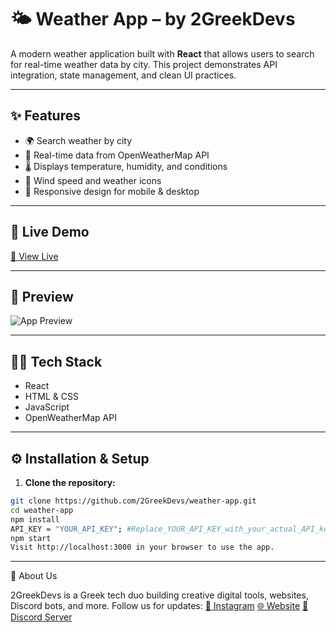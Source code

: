 # 🌤️ Weather App – by 2GreekDevs

A modern weather application built with **React** that allows users to search for real-time weather data by city. This project demonstrates API integration, state management, and clean UI practices.

---

## ✨ Features

- 🌍 Search weather by city
- 📡 Real-time data from OpenWeatherMap API
- 🌡️ Displays temperature, humidity, and conditions
- 💨 Wind speed and weather icons
- 🔁 Responsive design for mobile & desktop

---

## 🚀 Live Demo

[🔗 View Live](https://your-demo-link.com) 

---

## 📸 Preview

![App Preview](https://your-image-link.com)  

---

## 🧑‍💻 Tech Stack

- React
- HTML & CSS
- JavaScript 
- OpenWeatherMap API

---

## ⚙️ Installation & Setup

1. **Clone the repository:**

```bash
git clone https://github.com/2GreekDevs/weather-app.git
cd weather-app
npm install
API_KEY = "YOUR_API_KEY"; #Replace_YOUR_API_KEY_with_your_actual_API_key
npm start
Visit http://localhost:3000 in your browser to use the app.
```
---

🤝 About Us

2GreekDevs is a Greek tech duo building creative digital tools, websites, Discord bots, and more.
Follow us for updates:
[📸 Instagram](https://www.instagram.com/2greekdevs/)
[🌐 Website](2greekdevs.com)
[💬 Discord Server](https://discord.gg/dHCvUaFAAH)
